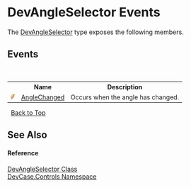 # DevAngleSelector Events
 

The <a href="T_DevCase_Controls_DevAngleSelector">DevAngleSelector</a> type exposes the following members.


## Events
&nbsp;<table><tr><th></th><th>Name</th><th>Description</th></tr><tr><td>![Public event](media/pubevent.gif "Public event")</td><td><a href="E_DevCase_Controls_DevAngleSelector_AngleChanged">AngleChanged</a></td><td>
Occurs when the angle has changed.</td></tr></table>&nbsp;
<a href="#devangleselector-events">Back to Top</a>

## See Also


#### Reference
<a href="T_DevCase_Controls_DevAngleSelector">DevAngleSelector Class</a><br /><a href="N_DevCase_Controls">DevCase.Controls Namespace</a><br />